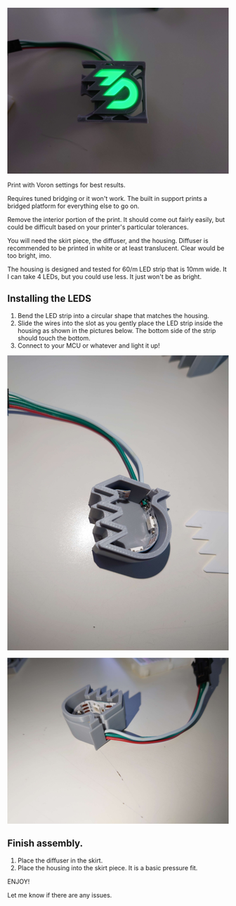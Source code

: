 ![v0 skirt](https://github.com/oogoom/Voron-Skirt-Mods/blob/main/West3D/V0/images/DSC_3191.jpg)

Print with Voron settings for best results.

Requires tuned bridging or it won't work.  The built in support prints a bridged platform for everything else to go on.  

Remove the interior portion of the print.  It should come out fairly easily, but could be difficult based on your printer's particular tolerances.

You will need the skirt piece, the diffuser, and the housing.  Diffuser is recommended to be printed in white or at least translucent.  Clear would be too bright, imo.

The housing is designed and tested for 60/m LED strip that is 10mm wide.  It I can take 4 LEDs, but you could use less.  It just won't be as bright.

## Installing the LEDS

1. Bend the LED strip into a circular shape that matches the housing.  
2. Slide the wires into the slot as you gently place the LED strip inside the housing as shown in the pictures below.  The bottom side of the strip should touch the bottom.
3. Connect to your MCU or whatever and light it up!

![LED placement 1](https://github.com/oogoom/Voron-Skirt-Mods/blob/main/West3D/V0/images/DSC_3192.jpg)

![LED palcement 2](https://github.com/oogoom/Voron-Skirt-Mods/blob/main/West3D/V0/images/DSC_3194.jpg)

## Finish assembly.
1. Place the diffuser in the skirt.
2. Place the housing into the skirt piece.  It is a basic pressure fit.

ENJOY!

Let me know if there are any issues.
